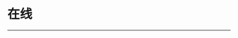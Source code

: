 
  # 在线
  ---

  <Common-LinkList :linkList='{"name":"在线","item":[{"link":"http://ifkdy.com/","icon":"/aLinks/logo.png","text":"疯狂影视搜索"},{"link":"http://mall.yhm11.com/index.php?r=l","icon":"http://mall.yhm11.com/favicon.ico","text":"购物优惠券"},{"link":"http://czjx8.com/","icon":"/aLinks/logo.png","text":"在线vip解析"},{"link":"https://www.huya.com/g/seeTogether","icon":"https://www.huya.com/favicon.ico","text":"一起看-虎牙"},{"link":"http://www.novipnoad.com/","icon":"/aLinks/logo.png","text":"NO视频  (￣▽￣)\""},{"link":"https://www.wanmeikk.me/","icon":"https://www.wanmeikk.me/favicon.ico","text":"完美看看"},{"link":"https://1090ys.com/","icon":"/aLinks/logo.png","text":"1090影视"},{"link":"http://xijing.tv/","icon":"/aLinks/logo.png","text":"XijingTv"},{"link":"https://www.kankanwu.com/","icon":"/aLinks/logo.png","text":"看看屋"},{"link":"https://www.agefans.tv/","icon":"https://www.agefans.tv/favicon.ico","text":"AGE动漫"},{"link":"https://www.dybee.tv/","icon":"/aLinks/logo.png","text":"电影蜜蜂"},{"link":"https://www.cilixiong.com/","icon":"https://www.cilixiong.com/favicon.ico","text":"磁力熊"},{"link":"https://www.shenma4480.com/","icon":"/aLinks/logo.png","text":"神马影院"},{"link":"https://www.pianku.tv/","icon":"https://www.pianku.tv/favicon.ico","text":"片库"},{"link":"https://www.duboku.net/","icon":"/aLinks/logo.png","text":"独播库"},{"link":"http://www.9rmb.com/","icon":"http://www.9rmb.com/favicon.ico","text":"94神马"},{"link":"https://www.tcmove.com/","icon":"/aLinks/logo.png","text":"太初电影"},{"link":"http://91kanju.com/","icon":"/aLinks/logo.png","text":"91看剧"},{"link":"https://www.haiduomi.cc/","icon":"/aLinks/logo.png","text":"嗨哆咪影视"},{"link":"http://www.dytt.com/","icon":"/aLinks/logo.png","text":"电影淘淘"},{"link":"https://v.qq.com/movie/p/topic/allforfree/index.html","icon":"https://v.qq.com/favicon.ico","text":"腾讯6000部免费"},{"link":"https://www.iqiyi.com/kszt/freefilm.html","icon":"https://www.iqiyi.com/favicon.ico","text":"爱奇艺免费看"},{"link":"https://www.mgtv.com/t/3-4994.html","icon":"https://www.mgtv.com/favicon.ico","text":"芒果TV免费看"}]}'/>
  